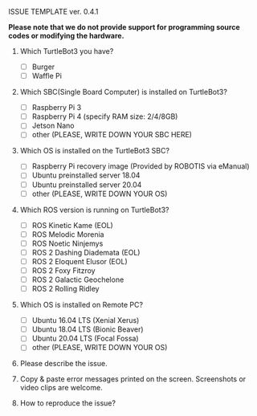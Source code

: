 ISSUE TEMPLATE ver. 0.4.1

**Please note that we do not provide support for programming source codes or modifying the hardware.**

1. Which TurtleBot3 you have?

    - [ ] Burger
    - [ ] Waffle Pi

2. Which SBC(Single Board Computer) is installed on TurtleBot3?

    - [ ] Raspberry Pi 3
    - [ ] Raspberry Pi 4 (specify RAM size: 2/4/8GB)
    - [ ] Jetson Nano
    - [ ] other (PLEASE, WRITE DOWN YOUR SBC HERE)

3. Which OS is installed on the TurtleBot3 SBC?

    - [ ] Raspberry Pi recovery image (Provided by ROBOTIS via eManual)
    - [ ] Ubuntu preinstalled server 18.04
    - [ ] Ubuntu preinstalled server 20.04
    - [ ] other (PLEASE, WRITE DOWN YOUR OS)

4. Which ROS version is running on TurtleBot3?

    - [ ] ROS Kinetic Kame (EOL)
    - [ ] ROS Melodic Morenia
    - [ ] ROS Noetic Ninjemys
    - [ ] ROS 2 Dashing Diademata (EOL)
    - [ ] ROS 2 Eloquent Elusor (EOL)
    - [ ] ROS 2 Foxy Fitzroy
    - [ ] ROS 2 Galactic Geochelone
    - [ ] ROS 2 Rolling Ridley

5. Which OS is installed on Remote PC?

    - [ ] Ubuntu 16.04 LTS (Xenial Xerus)
    - [ ] Ubuntu 18.04 LTS (Bionic Beaver)
    - [ ] Ubuntu 20.04 LTS (Focal Fossa)
    - [ ] other (PLEASE, WRITE DOWN YOUR OS)

6. Please describe the issue.


7. Copy & paste error messages printed on the screen. Screenshots or video clips are welcome.


8. How to reproduce the issue?
